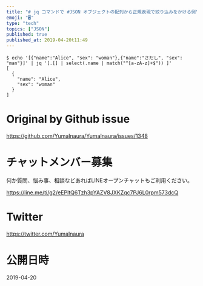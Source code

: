 ```yaml
---
title: "# jq コマンドで #JSON オブジェクトの配列から正規表現で絞り込みをかける例"
emoji: "🖥"
type: "tech"
topics: ["JSON"]
published: true
published_at: 2019-04-20t11:49
---
```


```
$ echo '[{"name":"Alice", "sex": "woman"},{"name":"さだし", "sex": "man"}]' | jq '[.[] | select(.name | match("^[a-zA-z]+$")) ]'
[
  {
    "name": "Alice",
    "sex": "woman"
  }
]
```

# Original by Github issue

https://github.com/YumaInaura/YumaInaura/issues/1348








<!-- Update From Qiita API -->

# チャットメンバー募集


何か質問、悩み事、相談などあればLINEオープンチャットもご利用ください。

https://line.me/ti/g2/eEPltQ6Tzh3pYAZV8JXKZqc7PJ6L0rpm573dcQ





# Twitter


https://twitter.com/YumaInaura


<!-- Update From Qiita API -->



# 公開日時

2019-04-20
